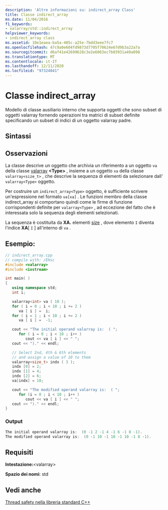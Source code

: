 ```yaml
---
description: 'Altre informazioni su: indirect_array Class'
title: Classe indirect_array
ms.date: 11/04/2016
f1_keywords:
- valarray/std::indirect_array
helpviewer_keywords:
- indirect_array class
ms.assetid: 10e1eaea-ba5a-405c-a25e-7bdd3eee7fc7
ms.openlocfilehash: 47c9a0e604fd9873d7705f70624e67d9b3a22a7a
ms.sourcegitcommit: d6af41e42699628c3e2e6063ec7b03931a49a098
ms.translationtype: MT
ms.contentlocale: it-IT
ms.lasthandoff: 12/11/2020
ms.locfileid: "97324041"
---
```

# <a name="indirect_array-class"></a>Classe indirect_array

Modello di classe ausiliario interno che supporta oggetti che sono subset di oggetti valarray fornendo operazioni tra matrici di subset definite specificando un subset di indici di un oggetto valarray padre.

## <a name="syntax"></a>Sintassi

## <a name="remarks"></a>Osservazioni

La classe descrive un oggetto che archivia un riferimento a un oggetto `va` della classe [valarray](../standard-library/valarray-class.md) **\<Type>** , insieme a un oggetto `xa` della classe `valarray<size_t>` , che descrive la sequenza di elementi da selezionare dall' `valarray<Type>` oggetto.

Per costruire un `indirect_array<Type>` oggetto, è sufficiente scrivere un'espressione nel formato `va[xa]` . Le funzioni membro della classe indirect_array si comportano quindi come le firme di funzione corrispondenti definite per `valarray<Type>` , ad eccezione del fatto che è interessata solo la sequenza degli elementi selezionati.

La sequenza è costituita da **XA.** elementi [size](../standard-library/valarray-class.md#size) , dove elemento `I` diventa l'indice **XA**[ `I` ] all'interno di `va` .

## <a name="example"></a>Esempio:

```cpp
// indirect_array.cpp
// compile with: /EHsc
#include <valarray>
#include <iostream>

int main( )
{
   using namespace std;
   int i;

   valarray<int> va ( 10 );
   for ( i = 0 ; i < 10 ; i += 2 )
      va [ i ] =  i;
   for ( i = 1 ; i < 10 ; i += 2 )
      va [ i ] =  -1;

   cout << "The initial operand valarray is:  ( ";
      for ( i = 0 ; i < 10 ; i++ )
         cout << va [ i ] << " ";
   cout << ")." << endl;

   // Select 2nd, 4th & 6th elements
   // and assign a value of 10 to them
   valarray<size_t> indx ( 3 );
   indx [0] = 2;
   indx [1] = 4;
   indx [2] = 6;
   va[indx] = 10;

   cout << "The modified operand valarray is:  ( ";
      for (i = 0 ; i < 10 ; i++ )
         cout << va [ i ] << " ";
   cout << ")." << endl;
}
```

### <a name="output"></a>Output

```cpp
The initial operand valarray is:  (0 -1 2 -1 4 -1 6 -1 8 -1).
The modified operand valarray is:  (0 -1 10 -1 10 -1 10 -1 8 -1).
```

## <a name="requirements"></a>Requisiti

**Intestazione:**\<valarray>

**Spazio dei nomi:** std

## <a name="see-also"></a>Vedi anche

[Thread safety nella libreria standard C++](../standard-library/thread-safety-in-the-cpp-standard-library.md)
